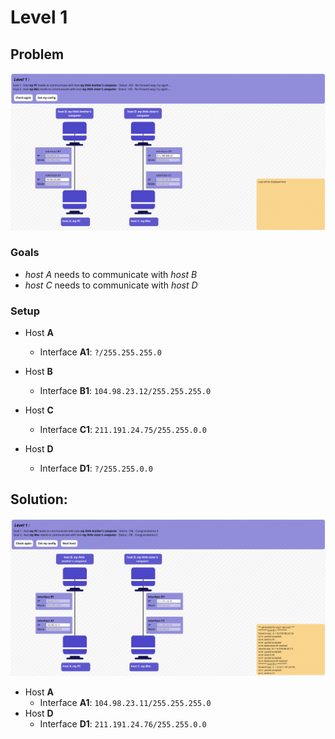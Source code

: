 # Level 1

## Problem

![NetPractice 42 - Level 1 - Problem](assets/level1-problem.png "NetPractice 42 Level 1 problem")

### Goals
- *host A* needs to communicate with *host B*
- *host C* needs to communicate with *host D*

### Setup
- Host **A**
	- Interface **A1**: `?/255.255.255.0`
- Host **B**
	- Interface **B1**: `104.98.23.12/255.255.255.0`

- Host **C**
	- Interface **C1**: `211.191.24.75/255.255.0.0`
- Host **D**
	- Interface **D1**: `?/255.255.0.0`

## Solution:

![NetPractice 42 - Level 1 - Solution](assets/level1-solution.png "NetPractice 42 Level 1 solution")

- Host **A**
	- Interface **A1**: `104.98.23.11/255.255.255.0`
- Host **D**
	- Interface **D1**: `211.191.24.76/255.255.0.0`
